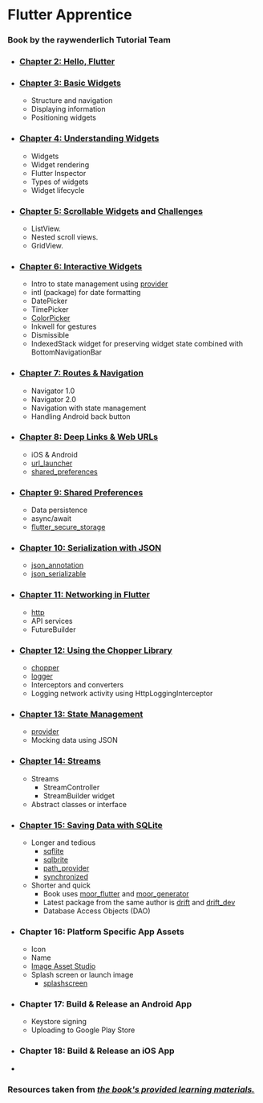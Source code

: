 # Flutter Apprentice 
### Book by the raywenderlich Tutorial Team


* ### [Chapter 2: Hello, Flutter](02-hello-flutter/recipes)

* ### [Chapter 3: Basic Widgets](03-basic-widgets/fooderlich)
  * Structure and navigation
  * Displaying information
  * Positioning widgets

* ### [Chapter 4: Understanding Widgets](04-understanding-widgets/fooderlich)
  * Widgets
  * Widget rendering
  * Flutter Inspector
  * Types of widgets
  * Widget lifecycle

* ### [Chapter 5: Scrollable Widgets](05-scrollable-widgets/fooderlich) and [Challenges](05-scrollable-widgets/fooderlich-challenge) 
  * ListView.
  * Nested scroll views.
  * GridView.

* ### [Chapter 6: Interactive Widgets](06-interactive-widgets/fooderlich)
  * Intro to state management using [provider](https://pub.dev/packages/provider)
  * intl (package) for date formatting
  * DatePicker
  * TimePicker
  * [ColorPicker](https://pub.dev/packages/flutter_colorpicker)
  * Inkwell for gestures
  * Dismissible
  * IndexedStack widget for preserving widget state combined with BottomNavigationBar

* ### [Chapter 7: Routes & Navigation](07-routes-and-navigation/fooderlich)
  * Navigator 1.0
  * Navigator 2.0
  * Navigation with state management
  * Handling Android back button

* ### [Chapter 8: Deep Links & Web URLs](08-deep-links-and-web-URLs/fooderlich)
  * iOS & Android
  * [url_launcher](https://pub.dev/packages/url_launcher)
  * [shared_preferences](https://pub.dev/packages/shared_preferences)

* ### [Chapter 9: Shared Preferences](09-shared-preferences/recipe_finder)
  * Data persistence
  * async/await
  * [flutter_secure_storage](https://pub.dev/packages/flutter_secure_storage)

* ### [Chapter 10: Serialization with JSON](10-serialization-with-json/recipe_finder)
  * [json_annotation](https://pub.dev/packages/json_annotation)
  * [json_serializable](https://pub.dev/packages/json_serializable)

* ### [Chapter 11: Networking in Flutter](11-networking-in-flutter/recipe_finder)
  * [http](https://pub.dev/packages/http)
  * API services
  * FutureBuilder

* ### [Chapter 12: Using the Chopper Library](12-using-the-chopper-library/recipe_finder)
  * [chopper](https://pub.dev/packages/chopper)
  * [logger](https://pub.dev/packages/logger)
  * Interceptors and converters
  * Logging network activity using HttpLoggingInterceptor

* ### [Chapter 13: State Management](13-state-management/recipe_finder)
  * [provider](https://pub.dev/packages/provider)
  * Mocking data using JSON

* ### [Chapter 14: Streams](14-streams/recipe_finder)
  * Streams
    * StreamController
    * StreamBuilder widget
  * Abstract classes or interface

* ### [Chapter 15: Saving Data with SQLite](15-saving-data-with-sqlite/recipe_finder)
  * Longer and tedious
    * [sqflite](https://pub.dev/packages/sqflite)
    * [sqlbrite](https://pub.dev/packages/sqlbrite)
    * [path_provider](https://pub.dev/packages/path_provider)
    * [synchronized](https://pub.dev/packages/synchronized)
  * Shorter and quick
    * Book uses [moor_flutter](https://pub.dev/packages/moor_flutter) and [moor_generator](https://pub.dev/packages/moor_generator)
    * Latest package from the same author is [drift](https://pub.dev/packages/drift) and [drift_dev](https://pub.dev/packages/drift_dev)
    * Database Access Objects (DAO)

* ### Chapter 16: Platform Specific App Assets
  * Icon
  * Name
  * [Image Asset Studio](https://developer.android.com/studio/write/image-asset-studio)
  * Splash screen or launch image
    * [splashscreen](https://pub.dev/packages/splashscreen)

* ### Chapter 17: Build & Release an Android App
  * Keystore signing
  * Uploading to Google Play Store

* ### Chapter 18: Build & Release an iOS App
* 
### Resources taken from [*the book's provided learning materials.*](https://github.com/raywenderlich/flta-materials)





